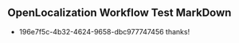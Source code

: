 ## OpenLocalization Workflow Test MarkDown
* 196e7f5c-4b32-4624-9658-dbc977747456 
thanks!<!--HONumber=Mar16_HO1-->
